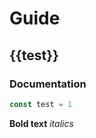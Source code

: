 <script setup>
    console.log('guide')
    const test = 'TEST'
</script>

# Guide

## {{test}}

### Documentation

```javascript
const test = 1
```

**Bold text**
_italics_
